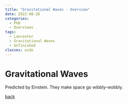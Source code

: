 ```yaml
---
title: "Gravitational Waves - Overview"
date: 2022-08-28
categories:
  - PhD
  - Overviews
tags:
  - Lancaster
  - Gravitational Waves
  - Unfinished
classes: wide
---
```


# Gravitational Waves

Predicted by Einstein. They make space go wibbly-wobbly.

[back](https://alhewitt.github.io/)
